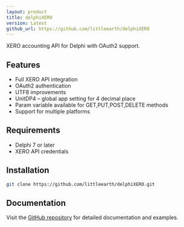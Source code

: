 ```yaml
---
layout: product
title: delphiXERO
version: Latest
github_url: https://github.com/littleearth/delphiXERO
---
```


XERO accounting API for Delphi with OAuth2 support.

## Features

- Full XERO API integration
- OAuth2 authentication
- UTF8 improvements
- UnitDP4 – global app setting for 4 decimal place
- Param variable available for GET,PUT,POST,DELETE <T> methods
- Support for multiple platforms

## Requirements

- Delphi 7 or later
- XERO API credentials

## Installation

```bash
git clone https://github.com/littleearth/delphiXERO.git
```

## Documentation

Visit the [GitHub repository](https://github.com/littleearth/delphiXERO) for detailed documentation and examples.
